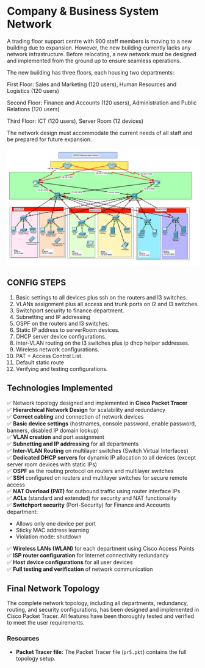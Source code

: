


# Company & Business System Network

A trading floor support centre with 900 staff members is moving to a new building due to expansion. However, the new building currently lacks any network infrastructure. Before relocating, a new network must be designed and implemented from the ground up to ensure seamless operations.

The new building has three floors, each housing two departments:

First Floor: Sales and Marketing (120 users), Human Resources and Logistics (120 users)

Second Floor: Finance and Accounts (120 users), Administration and Public Relations (120 users)

Third Floor: ICT (120 users), Server Room (12 devices)

The network design must accommodate the current needs of all staff and be prepared for future expansion.




![Netzwerkdiagramm](cisco5.png)

## CONFIG STEPS 
1. Basic settings to all devices plus ssh on the routers and l3 switches.
2. VLANs assignment plus all access and trunk ports on l2 and l3 switches.
3. Switchport security to finance department.
4. Subnetting and IP addressing
5. OSPF on the routers and l3 switches.
6. Static IP address to serverRoom devices.
7. DHCP server device configurations.
8. Inter-VLAN routing on the l3 switches plus ip dhcp helper addresses.
9. Wireless network configurations.
10. PAT + Access Control List.
11. Default static route
12. Verifying and testing configurations.


## Technologies Implemented

✅ Network topology designed and implemented in **Cisco Packet Tracer**  
✅ **Hierarchical Network Design** for scalability and redundancy  
✅ **Correct cabling** and connection of network devices  
✅ **Basic device settings** (hostnames, console password, enable password, banners, disabled IP domain lookup)  
✅ **VLAN creation** and port assignment  
✅ **Subnetting and IP addressing** for all departments  
✅ **Inter-VLAN Routing** on multilayer switches (Switch Virtual Interfaces)  
✅ **Dedicated DHCP servers** for dynamic IP allocation to all devices (except server room devices with static IPs)  
✅ **OSPF** as the routing protocol on routers and multilayer switches  
✅ **SSH** configured on routers and multilayer switches for secure remote access  
✅ **NAT Overload (PAT)** for outbound traffic using router interface IPs  
✅ **ACLs** (standard and extended) for security and NAT functionality  
✅ **Switchport security** (Port-Security) for Finance and Accounts department:
  - Allows only one device per port
  - Sticky MAC address learning
  - Violation mode: shutdown

✅ **Wireless LANs (WLAN)** for each department using Cisco Access Points  
✅ **ISP router configuration** for Internet connectivity redundancy  
✅ **Host device configurations** for all user devices  
✅ **Full testing and verification** of network communication

## Final Network Topology

The complete network topology, including all departments, redundancy, routing, and security configurations, has been designed and implemented in Cisco Packet Tracer. All features have been thoroughly tested and verified to meet the user requirements.

### Resources

- **Packet Tracer file:** The Packet Tracer file (`pr5.pkt`) contains the full topology setup.

